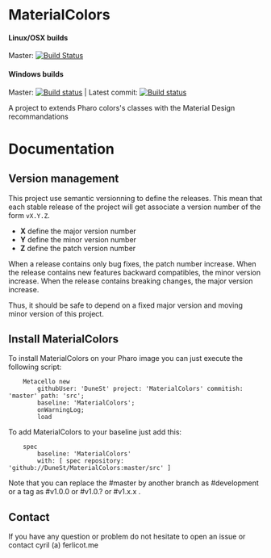 # MaterialColors

#### Linux/OSX builds
Master: [![Build Status](https://travis-ci.org/DuneSt/MaterialColors.svg?branch=master)](https://travis-ci.org/DuneSt/MaterialColors)

#### Windows builds
Master: [![Build status](https://ci.appveyor.com/api/projects/status/3dn6m0k68jjenk6v/branch/master?svg=true)](https://ci.appveyor.com/project/jecisc/materialcolors/branch/master) | Latest commit: [![Build status](https://ci.appveyor.com/api/projects/status/3dn6m0k68jjenk6v?svg=true)](https://ci.appveyor.com/project/jecisc/materialcolors) 

A project to extends Pharo colors's classes with the Material Design recommandations


# Documentation

## Version management 

This project use semantic versionning to define the releases. This mean that each stable release of the project will get associate a version number of the form `vX.Y.Z`. 

- **X** define the major version number
- **Y** define the minor version number 
- **Z** define the patch version number

When a release contains only bug fixes, the patch number increase. When the release contains new features backward compatibles, the minor version increase. When the release contains breaking changes, the major version increase. 

Thus, it should be safe to depend on a fixed major version and moving minor version of this project.

## Install MaterialColors

To install MaterialColors on your Pharo image you can just execute the following script: 

```Smalltalk
    Metacello new
    	githubUser: 'DuneSt' project: 'MaterialColors' commitish: 'master' path: 'src';
    	baseline: 'MaterialColors';
    	onWarningLog;
    	load
```

To add MaterialColors to your baseline just add this: 

```Smalltalk
    spec
    	baseline: 'MaterialColors'
    	with: [ spec repository: 'github://DuneSt/MaterialColors:master/src' ]
```
    	
Note that you can replace the #master by another branch as #development or a tag as #v1.0.0 or #v1.0.? or #v1.x.x .


## Contact

If you have any question or problem do not hesitate to open an issue or contact cyril (a) ferlicot.me 